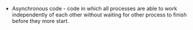 * Asynchronous code - code in which all processes are able to work independently of each other without waiting for other process to finish before they more start.
